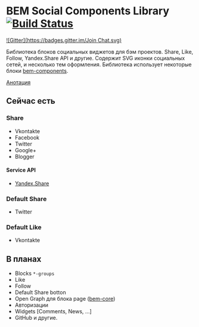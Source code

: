 # BEM Social Components Library [![Build Status](https://travis-ci.org/voischev/bem-social.svg?branch=master)](https://travis-ci.org/voischev/bem-social)
[![Gitter](https://badges.gitter.im/Join Chat.svg)](https://gitter.im/voischev/bem-social?utm_source=badge&utm_medium=badge&utm_campaign=pr-badge&utm_content=badge)

Библиотека блоков социальных виджетов для бэм проектов. Share, Like, Follow,
Yandex.Share API и другие. Содержит SVG иконки социальных сетей, и несколько
тем оформления. Библиотека использует некоторые блоки [bem-components](http://github.com/bem/bem-components).

[Анотация](http://ru.bem.info/forum/issues/-634/)

## Сейчас есть

### Share

+ Vkontakte
+ Facebook
+ Twitter
+ Google+
+ Blogger

#### Service API
+ [Yandex.Share](http://api.yandex.ru/share/)

### Default Share

+ Twitter

### Default Like

+ Vkontakte


## В планах

+ Blocks `*-groups`
+ Like
+ Follow
+ Default Share botton
+ Open Graph для блока page ([bem-core](http://github.com/bem/bem-core))
+ Авторизации
+ Widgets [Comments, News, ...]
+ GitHub и другие.
